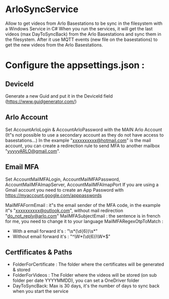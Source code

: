 # ArloSyncService
Allow to get videos from Arlo Basestations to be sync in the filesystem with a Windows Service in C#
When you run the services, it will get the last videos (max DayToSyncBack) from the Arlo Basestations and sync them in the filesystem.
After it use MQTT events (new file on the basestations) to get the new videos from the Arlo Basestations.

# Configure the appsettings.json :

## DeviceId
Generate a new Guid and put it in the DeviceId field (https://www.guidgenerator.com/)

## Arlo Account
Set AccountArloLogin & AccountArloPassword with the MAIN Arlo Account (It"s not possible to use a secondary account as they do not have access to basestations...)
In the example "xxxxxxxxxx@hotmail.com" is the mail account, you can create a redirection rule to send MFA to another mailbox "yyyyyARLO@gmail.com".

## Email MFA
Set AccountMailMFALogin, AccountMailMFAPassword, AccountMailMFAImapServer, AccountMailMFAImapPort
If you are using a Gmail account you need to create an App Password with https://myaccount.google.com/apppasswords

MailMFAFormEmail : it"s the email sender of the MFA code, in the example it"s "xxxxxxxxxx@outlook.com", without mail redirection "do_not_reply@arlo.com"
MailMFASubjectEmail : the sentence is in french for me, you need to change it to your language
MailMFARegexOtpToMatch :
 - With a email forward it's : "\\s*(\\d{6})\\s*</h1>"
 - Without email forward it's : "^\W*(\d{6})\W*$"


## Certfificates & Paths
 - FolderForCertificate : The folder where the certificates will be generated & stored
 - FolderForVideos : The Folder where the videos will be stored (on sub folder per date YYYYMMDD), you can set a OneDriver folder
 - DayToSyncBack: Max is 30 days, it's the number of days to sync back when you start the service